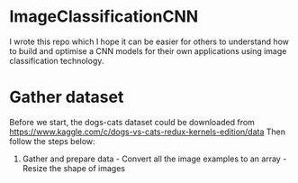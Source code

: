 # ImageClassificationCNN
I wrote this repo which I hope it can be easier for others to understand how to build and optimise a CNN models for their own applications using image classification technology.

# Gather dataset
Before we start, the dogs-cats dataset could be downloaded from https://www.kaggle.com/c/dogs-vs-cats-redux-kernels-edition/data 
Then follow the steps below:
  1. Gather and prepare data
    - Convert all the image examples to an array 
    - Resize the shape of images
